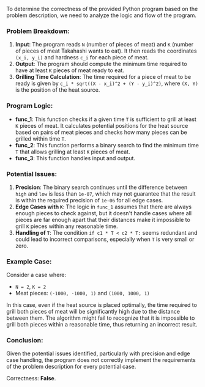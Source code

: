 To determine the correctness of the provided Python program based on the problem description, we need to analyze the logic and flow of the program.

### Problem Breakdown:
1. **Input**: The program reads `N` (number of pieces of meat) and `K` (number of pieces of meat Takahashi wants to eat). It then reads the coordinates `(x_i, y_i)` and hardness `c_i` for each piece of meat.
2. **Output**: The program should compute the minimum time required to have at least `K` pieces of meat ready to eat.
3. **Grilling Time Calculation**: The time required for a piece of meat to be ready is given by `c_i * sqrt((X - x_i)^2 + (Y - y_i)^2)`, where `(X, Y)` is the position of the heat source.

### Program Logic:
- **func_1**: This function checks if a given time `T` is sufficient to grill at least `K` pieces of meat. It calculates potential positions for the heat source based on pairs of meat pieces and checks how many pieces can be grilled within time `T`.
- **func_2**: This function performs a binary search to find the minimum time `T` that allows grilling at least `K` pieces of meat.
- **func_3**: This function handles input and output.

### Potential Issues:
1. **Precision**: The binary search continues until the difference between `high` and `low` is less than `1e-07`, which may not guarantee that the result is within the required precision of `1e-06` for all edge cases.
2. **Edge Cases with `K`**: The logic in `func_1` assumes that there are always enough pieces to check against, but it doesn't handle cases where all pieces are far enough apart that their distances make it impossible to grill `K` pieces within any reasonable time.
3. **Handling of `T`**: The condition `if c1 * T < c2 * T:` seems redundant and could lead to incorrect comparisons, especially when `T` is very small or zero.

### Example Case:
Consider a case where:
- `N = 2`, `K = 2`
- Meat pieces: `(-1000, -1000, 1)` and `(1000, 1000, 1)`

In this case, even if the heat source is placed optimally, the time required to grill both pieces of meat will be significantly high due to the distance between them. The algorithm might fail to recognize that it is impossible to grill both pieces within a reasonable time, thus returning an incorrect result.

### Conclusion:
Given the potential issues identified, particularly with precision and edge case handling, the program does not correctly implement the requirements of the problem description for every potential case.

Correctness: **False**.